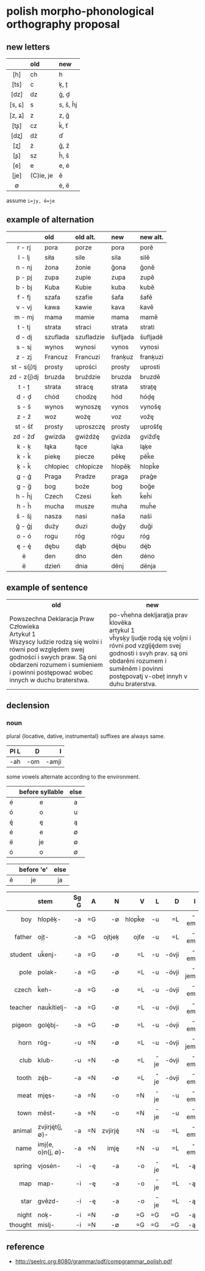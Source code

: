 # polish morpho-phonological orthography proposal

## new letters

|        | old       | new      |
| :----: | :-------- | :------- |
|  [h]   | ch        | h        |
|  [ts]  | c         | ķ, ț     |
|  [dz]  | dz        | ģ, d̦     |
| [s, ɕ] | s         | s, š, ȟj |
| [z, ʑ] | z         | z, ǧ     |
|  [tʂ]  | cz        | ǩ, ť     |
|  [dʐ]  | dż        | ď        |
|  [ʐ]   | ż         | ǧ, ž     |
|  [ʂ]   | sz        | ȟ, š     |
|  [e]   | e         | e, ė     |
|  [je]  | (C)ie, je | ě        |
|   ∅    |           | ė, ë     |

assume `i=jy, ě=je`

## example of alternation

|             | old      | old alt.   | new      | new alt. |
| :---------: | :------- | :--------- | :------- | :------- |
|   r - rj    | pora     | porze      | pora     | porě     |
|   l - lj    | siła     | sile       | sila     | silě     |
|   n - nj    | żona     | żonie      | ǧona     | ǧoně     |
|   p - pj    | zupa     | zupie      | zupa     | zupě     |
|   b - bj    | Kuba     | Kubie      | kuba     | kubě     |
|   f - fj    | szafa    | szafie     | šafa     | šafě     |
|   v - vj    | kawa     | kawie      | kava     | kavě     |
|   m - mj    | mama     | mamie      | mama     | mamě     |
|   t - tj    | strata   | straci     | strata   | strati   |
|   d - dj    | szuflada | szufladzie | šufljada | šufljadě |
|   s - sj    | wynos    | wynosi     | vynos    | vynosi   |
|   z - zj    | Francuz  | Francuzi   | franķuz  | franķuzi |
| st - s(j)tj | prosty   | uprości    | prosty   | uprosti  |
| zd - z(j)dj | bruzda   | bruździe   | bruzda   | bruzdě   |
|    t - ț    | strata   | stracę     | strata   | strațę   |
|    d - d̦    | chód     | chodzę     | hód      | hód̦ę     |
|    s - š    | wynos    | wynoszę    | vynos    | vynošę   |
|    z - ž    | woz      | wożę       | voz      | vožę     |
|   st - šť   | prosty   | uproszczę  | prosty   | uprošťę  |
|   zd - žď   | gwizda   | gwiżdżę    | gvizda   | gvižďę   |
|    k - ķ    | łąka     | łące       | ląka     | ląķe     |
|    k - ǩ    | piekę    | piecze     | pěkę     | pěǩe     |
|    ķ - ǩ    | chłopiec | chłopicze  | hlopěķ   | hlopǩe   |
|    g - ģ    | Praga    | Pradze     | praga    | praģe    |
|    g - ǧ    | bog      | boże       | bog      | boǧe     |
|   h - ȟj    | Czech    | Czesi      | ǩeh      | ǩeȟi     |
|    h - ȟ    | mucha    | musze      | muha     | muȟe     |
|   š - šj    | nasza    | nasi       | naša     | naši     |
|   ǧ - ǧj    | duży     | duzi       | duǧy     | duǧi     |
|    o - ó    | rogu     | róg        | rógu     | róg      |
|    ę - ę́    | dębu     | dąb        | dę́bu     | dę́b      |
|      ė      | den      | dno        | dėn      | dėno     |
|      ë      | dzień    | dnia       | dënj     | dënja    |

## example of sentence

<table>
  <tr>
    <th>old</th>
    <th>new</th>
  </tr>
    <tr>
    <td>
      Powszechna Deklaracja Praw Człowieka
      <br>Artykuł 1
      <br>Wszyscy ludzie rodzą się wolni i równi pod względem swej godności i swych praw.
      Są oni obdarzeni rozumem i sumieniem i powinni postępować wobec innych w duchu braterstwa.
    </td>
    <td>
      po-vȟehna dekljarațja prav ǩlověka
      <br>artykul 1
      <br>vȟysķy ljudje rod̦ą sję voljni i róvni pod vzglję́dem svej godnosti i svyh prav.
      są oni obdarěni rozumem i suměněm i povinni postępovatj v-obeț innyh v duhu braterstva.
    </td>
  </tr>
</table>

## declension

### noun

plural {locative, dative, instrumental} suffixes are always same.

| Pl L |    D |     I |
| ---: | ---: | ----: |
|  -ah |  -om | -amji |

some vowels alternate according to the environment.

|       | before syllable | else  |
| :---: | :-------------: | :---: |
|   é   |        e        |   a   |
|   ó   |        o        |   u   |
|   ę́   |        ę        |   ą   |
|   ė   |        e        |   ∅   |
|   ë   |       je        |   ∅   |
|   ȯ   |        o        |   ∅   |

|       | before 'e' | else  |
| :---: | :--------: | :---: |
|   ě   |     je     |  ja   |

|         | stem              | Sg  G |    A |       N |      V |    L |     D |    I | Pl G |    A |   N=V |
| ------: | :---------------- | ----: | ---: | ------: | -----: | ---: | ----: | ---: | ---: | ---: | ----: |
|     boy | hlopëķ-           |    -a |   =G |      -∅ | hlopǩe |   -u |    =L |  -em |  -óv |   =G |    -i |
|  father | ojț-              |    -a |   =G |  ojtjeķ |   ojťe |   -u |    =L |  -em |  -óv |   =G | -óvje |
| student | uǩenj-            |    -a |   =G |      -∅ |     =L |   -u | -óvji |  -em |  -óv |   =G | -óvje |
|    pole | polak-            |    -a |   =G |      -∅ |     =L |   -u | -óvji | -jem |  -óv |   =G |   -ʻi |
|   czech | ǩeh-              |    -a |   =G |      -∅ |     =L |   -u | -óvji |  -em |  -óv |   =G |   -ʻi |
| teacher | nauǩitielj-       |    -a |   =G |      -∅ |     =L |   -u | -óvji |  -em |   -i |   =G |    -e |
|  pigeon | golę́bj-           |    -a |   =G |      -∅ |     =L |   -u | -óvji |  -em |   -i |   =N |    -e |
|    horn | róg-              |    -u |   =N |      -∅ |     =L |   -u | -óvji | -jem |  -óv |   =N |   -ji |
|    club | klub-             |    -u |   =N |      -∅ |     =L |  -je | -óvji |  -em |  -óv |   =N |    -i |
|   tooth | zę́b-              |    -a |   =N |      -∅ |     =L |  -je | -óvji |  -em |  -óv |   =N |    -i |
|    meat | mjęs-             |    -a |   =N |      -o |     =N |  -je |    -u |  -em |   -∅ |   =N |    -a |
|    town | měst-             |    -a |   =N |      -o |     =N |  -je |    -u |  -em |   -∅ |   =N |    -a |
|  animal | zvjirję́t{j, ∅}-   |    -a |   =N | zvjirję́ |     =N |   -u |    =L |  -em |   -∅ |   =N |    -a |
|    name | imj{e, o}n{j, ∅}- |    -a |   =N |    imję |     =N |   -u |    =L |  -em |   -∅ |   =N |    -a |
|  spring | vjosėn-           |    -i |   -ę |      -a |     -o |  -je |    =L |   -ą |   -∅ |   =N |    -i |
|     map | map-              |    -i |   -ę |      -a |     -o |  -je |    =L |   -ą |   -∅ |   =N |    -i |
|    star | gvězd-            |    -i |   -ę |      -a |     -o |  -je |    =L |   -ą |   -∅ |   =N |    -i |
|   night | noķ-              |    -i |   =N |      -∅ |     =G |   =G |    =G |   -ą |   -i |   =N |    -e |
| thought | mislj-            |    -i |   =N |      -∅ |     =G |   =G |    =G |   -ą |   -i |   =N |    -e |

## reference

- http://seelrc.org:8080/grammar/pdf/compgrammar_polish.pdf
